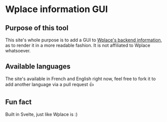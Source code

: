# Wplace information GUI

## Purpose of this tool
This site's whole purpose is to add a GUI to [Wplace's backend information](https://backend.wplace.live/me), as to render it in a more readable fashion. It is not affiliated to Wplace whatsoever.

## Available languages
The site's available in French and English right now, feel free to fork it to add another language via a pull request :thumbsup:

## Fun fact
Built in Svelte, just like Wplace is :)